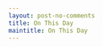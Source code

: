 ```yaml
---
layout: post-no-comments
title: On This Day
maintitle: On This Day
---
```


<script>
onload = function (){
var today = new Date();
var month = today.getMonth()+1;
var day = today.getDate();
var OnThisDay ='/onthisday/sorry';
if (month == '01' && day == '01') {
OnThisDay ='/onthisday/01/01-01';
}
if (month == '01' && day == '02') {
OnThisDay ='/onthisday/01/01-02';
}
if (month == '01' && day == '03') {
OnThisDay ='/onthisday/01/01-03';
}
if (month == '01' && day == '04') {
OnThisDay ='/onthisday/01/01-04';
}
if (month == '01' && day == '05') {
OnThisDay ='/onthisday/01/01-05';
}
if (month == '01' && day == '06') {
OnThisDay ='/onthisday/01/01-06';
}
if (month == '01' && day == '07') {
OnThisDay ='/onthisday/01/01-07';
}
if (month == '01' && day == '08') {
OnThisDay ='/onthisday/01/01-08';
}
if (month == '01' && day == '09') {
OnThisDay ='/onthisday/01/01-09';
}
if (month == '01' && day == '10') {
OnThisDay ='/onthisday/01/01-10';
}
if (month == '01' && day == '11') {
OnThisDay ='/onthisday/01/01-11';
}
if (month == '01' && day == '12') {
OnThisDay ='/onthisday/01/01-12';
}
if (month == '01' && day == '13') {
OnThisDay ='/onthisday/01/01-13';
}
if (month == '01' && day == '14') {
OnThisDay ='/onthisday/01/01-14';
}
if (month == '01' && day == '15') {
OnThisDay ='/onthisday/01/01-15';
}
if (month == '01' && day == '16') {
OnThisDay ='/onthisday/01/01-16';
}
if (month == '01' && day == '17') {
OnThisDay ='/onthisday/01/01-17';
}
if (month == '01' && day == '18') {
OnThisDay ='/onthisday/01/01-18';
}
if (month == '01' && day == '19') {
OnThisDay ='/onthisday/01/01-19';
}
if (month == '01' && day == '20') {
OnThisDay ='/onthisday/01/01-20';
}
if (month == '01' && day == '21') {
OnThisDay ='/onthisday/01/01-21';
}
if (month == '01' && day == '22') {
OnThisDay ='/onthisday/01/01-22';
}
if (month == '01' && day == '23') {
OnThisDay ='/onthisday/01/01-23';
}
if (month == '01' && day == '24') {
OnThisDay ='/onthisday/01/01-24';
}
if (month == '01' && day == '25') {
OnThisDay ='/onthisday/01/01-25';
}
if (month == '01' && day == '26') {
OnThisDay ='/onthisday/01/01-26';
}
if (month == '01' && day == '27') {
OnThisDay ='/onthisday/01/01-27';
}
if (month == '01' && day == '28') {
OnThisDay ='/onthisday/01/01-28';
}
if (month == '01' && day == '29') {
OnThisDay ='/onthisday/01/01-29';
}
if (month == '01' && day == '30') {
OnThisDay ='/onthisday/01/01-30';
}
if (month == '01' && day == '31') {
OnThisDay ='/onthisday/01/01-31';
}
if (month == '2' && day == '01') {
OnThisDay ='/onthisday/02/02-01';
}
if (month == '2' && day == '02') {
OnThisDay ='/onthisday/02/02-02';
}
if (month == '2' && day == '03') {
OnThisDay ='/onthisday/02/02-03';
}
if (month == '2' && day == '04') {
OnThisDay ='/onthisday/02/02-04';
}
if (month == '2' && day == '05') {
OnThisDay ='/onthisday/02/02-05';
}
if (month == '2' && day == '06') {
OnThisDay ='/onthisday/02/02-06';
}
if (month == '2' && day == '07') {
OnThisDay ='/onthisday/02/02-07';
}
if (month == '2' && day == '08') {
OnThisDay ='/onthisday/02/02-08';
}
if (month == '2' && day == '09') {
OnThisDay ='/onthisday/02/02-09';
}
if (month == '2' && day == '10') {
OnThisDay ='/onthisday/02/02-10';
}
if (month == '2' && day == '11') {
OnThisDay ='/onthisday/02/02-11';
}
if (month == '2' && day == '12') {
OnThisDay ='/onthisday/02/02-12';
}
if (month == '2' && day == '13') {
OnThisDay ='/onthisday/02/02-13';
}
if (month == '2' && day == '14') {
OnThisDay ='/onthisday/02/02-14';
}
if (month == '2' && day == '15') {
OnThisDay ='/onthisday/02/02-15';
}
if (month == '2' && day == '16') {
OnThisDay ='/onthisday/02/02-16';
}
if (month == '2' && day == '17') {
OnThisDay ='/onthisday/02/02-17';
}
if (month == '2' && day == '18') {
OnThisDay ='/onthisday/02/02-18';
}
if (month == '2' && day == '19') {
OnThisDay ='/onthisday/02/02-19';
}
if (month == '2' && day == '20') {
OnThisDay ='/onthisday/02/02-20';
}
if (month == '2' && day == '21') {
OnThisDay ='/onthisday/02/02-21';
}
if (month == '2' && day == '22') {
OnThisDay ='/onthisday/02/02-22';
}
if (month == '2' && day == '23') {
OnThisDay ='/onthisday/02/02-23';
}
if (month == '2' && day == '24') {
OnThisDay ='/onthisday/02/02-24';
}
if (month == '2' && day == '25') {
OnThisDay ='/onthisday/02/02-25';
}
if (month == '2' && day == '26') {
OnThisDay ='/onthisday/02/02-26';
}
if (month == '2' && day == '27') {
OnThisDay ='/onthisday/02/02-27';
}
if (month == '2' && day == '28') {
OnThisDay ='/onthisday/02/02-28';
}
if (month == '2' && day == '29') {
OnThisDay ='/onthisday/02/02-29';
}
if (month == '3' && day == '1') {
OnThisDay ='/onthisday/03/03-01';
}
if (month == '3' && day == '2') {
OnThisDay ='/onthisday/03/03-02';
}
if (month == '3' && day == '3') {
OnThisDay ='/onthisday/03/03-03';
}
if (month == '3' && day == '4') {
OnThisDay ='/onthisday/03/03-04';
}
if (month == '3' && day == '5') {
OnThisDay ='/onthisday/03/03-05';
}
if (month == '3' && day == '6') {
OnThisDay ='/onthisday/03/03-06';
}
if (month == '3' && day == '7') {
OnThisDay ='/onthisday/03/03-07';
}
if (month == '3' && day == '8') {
OnThisDay ='/onthisday/03/03-08';
}
if (month == '3' && day == '9') {
OnThisDay ='/onthisday/03/03-09';
}
if (month == '3' && day == '10') {
OnThisDay ='/onthisday/03/03-10';
}
if (month == '3' && day == '11') {
OnThisDay ='/onthisday/03/03-11';
}
if (month == '3' && day == '12') {
OnThisDay ='/onthisday/03/03-12';
}
if (month == '3' && day == '13') {
OnThisDay ='/onthisday/03/03-13';
}
if (month == '3' && day == '14') {
OnThisDay ='/onthisday/03/03-14';
}
if (month == '3' && day == '15') {
OnThisDay ='/onthisday/03/03-15';
}
if (month == '3' && day == '16') {
OnThisDay ='/onthisday/03/03-16';
}
if (month == '3' && day == '17') {
OnThisDay ='/onthisday/03/03-17';
}
if (month == '3' && day == '18') {
OnThisDay ='/onthisday/03/03-18';
}
if (month == '3' && day == '19') {
OnThisDay ='/onthisday/03/03-19';
}
if (month == '3' && day == '20') {
OnThisDay ='/onthisday/03/03-20';
}
if (month == '3' && day == '21') {
OnThisDay ='/onthisday/03/03-21';
}
if (month == '3' && day == '22') {
OnThisDay ='/onthisday/03/03-22';
}
if (month == '3' && day == '23') {
OnThisDay ='/onthisday/03/03-23';
}
if (month == '3' && day == '24') {
OnThisDay ='/onthisday/03/03-24';
}
if (month == '3' && day == '25') {
OnThisDay ='/onthisday/03/03-25';
}
if (month == '3' && day == '26') {
OnThisDay ='/onthisday/03/03-26';
}
if (month == '3' && day == '27') {
OnThisDay ='/onthisday/03/03-27';
}
if (month == '3' && day == '28') {
OnThisDay ='/onthisday/03/03-28';
}
if (month == '3' && day == '29') {
OnThisDay ='/onthisday/03/03-29';
}
if (month == '3' && day == '30') {
OnThisDay ='/onthisday/03/03-30';
}
if (month == '3' && day == '31') {
OnThisDay ='/onthisday/03/03-31';
}
if (month == '04' && day == '01') {
OnThisDay ='/onthisday/04/04-01';
}
if (month == '04' && day == '02') {
OnThisDay ='/onthisday/04/04-02';
}
if (month == '04' && day == '03') {
OnThisDay ='/onthisday/04/04-03';
}
if (month == '04' && day == '04') {
OnThisDay ='/onthisday/04/04-04';
}
if (month == '04' && day == '05') {
OnThisDay ='/onthisday/04/04-05';
}
if (month == '04' && day == '06') {
OnThisDay ='/onthisday/04/04-06';
}
if (month == '04' && day == '07') {
OnThisDay ='/onthisday/04/04-07';
}
if (month == '04' && day == '08') {
OnThisDay ='/onthisday/04/04-08';
}
if (month == '04' && day == '09') {
OnThisDay ='/onthisday/04/04-09';
}
if (month == '04' && day == '10') {
OnThisDay ='/onthisday/04/04-10';
}
if (month == '04' && day == '11') {
OnThisDay ='/onthisday/04/04-11';
}
if (month == '04' && day == '12') {
OnThisDay ='/onthisday/04/04-12';
}
if (month == '04' && day == '13') {
OnThisDay ='/onthisday/04/04-13';
}
if (month == '04' && day == '14') {
OnThisDay ='/onthisday/04/04-14';
}
if (month == '04' && day == '15') {
OnThisDay ='/onthisday/04/04-15';
}
if (month == '04' && day == '16') {
OnThisDay ='/onthisday/04/04-16';
}
if (month == '04' && day == '17') {
OnThisDay ='/onthisday/04/04-17';
}
if (month == '04' && day == '18') {
OnThisDay ='/onthisday/04/04-18';
}
if (month == '04' && day == '19') {
OnThisDay ='/onthisday/04/04-19';
}
if (month == '04' && day == '20') {
OnThisDay ='/onthisday/04/04-20';
}
if (month == '04' && day == '21') {
OnThisDay ='/onthisday/04/04-21';
}
if (month == '04' && day == '22') {
OnThisDay ='/onthisday/04/04-22';
}
if (month == '04' && day == '23') {
OnThisDay ='/onthisday/04/04-23';
}
if (month == '04' && day == '24') {
OnThisDay ='/onthisday/04/04-24';
}
if (month == '04' && day == '25') {
OnThisDay ='/onthisday/04/04-25';
}
if (month == '04' && day == '26') {
OnThisDay ='/onthisday/04/04-26';
}
if (month == '04' && day == '27') {
OnThisDay ='/onthisday/04/04-27';
}
if (month == '04' && day == '28') {
OnThisDay ='/onthisday/04/04-28';
}
if (month == '04' && day == '29') {
OnThisDay ='/onthisday/04/04-29';
}
if (month == '04' && day == '30') {
OnThisDay ='/onthisday/04/04-30';
}
if (month == '05' && day == '01') {
OnThisDay ='/onthisday/05/05-01';
}
if (month == '05' && day == '02') {
OnThisDay ='/onthisday/05/05-02';
}
if (month == '05' && day == '03') {
OnThisDay ='/onthisday/05/05-03';
}
if (month == '05' && day == '04') {
OnThisDay ='/onthisday/05/05-04';
}
if (month == '05' && day == '05') {
OnThisDay ='/onthisday/05/05-05';
}
if (month == '05' && day == '06') {
OnThisDay ='/onthisday/05/05-06';
}
if (month == '05' && day == '07') {
OnThisDay ='/onthisday/05/05-07';
}
if (month == '05' && day == '08') {
OnThisDay ='/onthisday/05/05-08';
}
if (month == '05' && day == '09') {
OnThisDay ='/onthisday/05/05-09';
}
if (month == '05' && day == '10') {
OnThisDay ='/onthisday/05/05-10';
}
if (month == '05' && day == '11') {
OnThisDay ='/onthisday/05/05-11';
}
if (month == '05' && day == '12') {
OnThisDay ='/onthisday/05/05-12';
}
if (month == '05' && day == '13') {
OnThisDay ='/onthisday/05/05-13';
}
if (month == '05' && day == '14') {
OnThisDay ='/onthisday/05/05-14';
}
if (month == '05' && day == '15') {
OnThisDay ='/onthisday/05/05-15';
}
if (month == '05' && day == '16') {
OnThisDay ='/onthisday/05/05-16';
}
if (month == '05' && day == '17') {
OnThisDay ='/onthisday/05/05-17';
}
if (month == '05' && day == '18') {
OnThisDay ='/onthisday/05/05-18';
}
if (month == '05' && day == '19') {
OnThisDay ='/onthisday/05/05-19';
}
if (month == '05' && day == '20') {
OnThisDay ='/onthisday/05/05-20';
}
if (month == '05' && day == '21') {
OnThisDay ='/onthisday/05/05-21';
}
if (month == '05' && day == '22') {
OnThisDay ='/onthisday/05/05-22';
}
if (month == '05' && day == '23') {
OnThisDay ='/onthisday/05/05-23';
}
if (month == '05' && day == '24') {
OnThisDay ='/onthisday/05/05-24';
}
if (month == '05' && day == '25') {
OnThisDay ='/onthisday/05/05-25';
}
if (month == '05' && day == '26') {
OnThisDay ='/onthisday/05/05-26';
}
if (month == '05' && day == '27') {
OnThisDay ='/onthisday/05/05-27';
}
if (month == '05' && day == '28') {
OnThisDay ='/onthisday/05/05-28';
}
if (month == '05' && day == '29') {
OnThisDay ='/onthisday/05/05-29';
}
if (month == '05' && day == '30') {
OnThisDay ='/onthisday/05/05-30';
}
if (month == '05' && day == '31') {
OnThisDay ='/onthisday/05/05-31';
}
if (month == '6' && day == '01') {
OnThisDay ='/onthisday/06/06-01';
}
if (month == '6' && day == '02') {
OnThisDay ='/onthisday/06/06-02';
}
if (month == '6' && day == '03') {
OnThisDay ='/onthisday/06/06-03';
}
if (month == '6' && day == '04') {
OnThisDay ='/onthisday/06/06-04';
}
if (month == '6' && day == '05') {
OnThisDay ='/onthisday/06/06-05';
}
if (month == '6' && day == '06') {
OnThisDay ='/onthisday/06/06-06';
}
if (month == '6' && day == '07') {
OnThisDay ='/onthisday/06/06-07';
}
if (month == '6' && day == '08') {
OnThisDay ='/onthisday/06/06-08';
}
if (month == '6' && day == '09') {
OnThisDay ='/onthisday/06/06-09';
}
if (month == '6' && day == '10') {
OnThisDay ='/onthisday/06/06-10';
}
if (month == '6' && day == '11') {
OnThisDay ='/onthisday/06/06-11';
}
if (month == '6' && day == '12') {
OnThisDay ='/onthisday/06/06-12';
}
if (month == '6' && day == '13') {
OnThisDay ='/onthisday/06/06-13';
}
if (month == '6' && day == '14') {
OnThisDay ='/onthisday/06/06-14';
}
if (month == '6' && day == '15') {
OnThisDay ='/onthisday/06/06-15';
}
if (month == '6' && day == '16') {
OnThisDay ='/onthisday/06/06-16';
}
if (month == '6' && day == '17') {
OnThisDay ='/onthisday/06/06-17';
}
if (month == '6' && day == '18') {
OnThisDay ='/onthisday/06/06-18';
}
if (month == '6' && day == '19') {
OnThisDay ='/onthisday/06/06-19';
}
if (month == '6' && day == '20') {
OnThisDay ='/onthisday/06/06-20';
}
if (month == '6' && day == '21') {
OnThisDay ='/onthisday/06/06-21';
}
if (month == '6' && day == '22') {
OnThisDay ='/onthisday/06/06-22';
}
if (month == '6' && day == '23') {
OnThisDay ='/onthisday/06/06-23';
}
if (month == '6' && day == '24') {
OnThisDay ='/onthisday/06/06-24';
}
if (month == '6' && day == '25') {
OnThisDay ='/onthisday/06/06-25';
}
if (month == '6' && day == '26') {
OnThisDay ='/onthisday/06/06-26';
}
if (month == '6' && day == '27') {
OnThisDay ='/onthisday/06/06-27';
}
if (month == '6' && day == '28') {
OnThisDay ='/onthisday/06/06-28';
}
if (month == '6' && day == '29') {
OnThisDay ='/onthisday/06/06-29';
}
if (month == '6' && day == '30') {
OnThisDay ='/onthisday/06/06-30';
}
if (month == '7' && day == '01') {
OnThisDay ='/onthisday/07/07-01';
}
if (month == '7' && day == '02') {
OnThisDay ='/onthisday/07/07-02';
}
if (month == '7' && day == '03') {
OnThisDay ='/onthisday/07/07-03';
}
if (month == '7' && day == '04') {
OnThisDay ='/onthisday/07/07-04';
}
if (month == '7' && day == '05') {
OnThisDay ='/onthisday/07/07-05';
}
if (month == '7' && day == '06') {
OnThisDay ='/onthisday/07/07-06';
}
if (month == '7' && day == '07') {
OnThisDay ='/onthisday/07/07-07';
}
if (month == '7' && day == '08') {
OnThisDay ='/onthisday/07/07-08';
}
if (month == '7' && day == '09') {
OnThisDay ='/onthisday/07/07-09';
}
if (month == '7' && day == '10') {
OnThisDay ='/onthisday/07/07-10';
}
if (month == '7' && day == '11') {
OnThisDay ='/onthisday/07/07-11';
}
if (month == '7' && day == '12') {
OnThisDay ='/onthisday/07/07-12';
}
if (month == '7' && day == '13') {
OnThisDay ='/onthisday/07/07-13';
}
if (month == '7' && day == '14') {
OnThisDay ='/onthisday/07/07-14';
}
if (month == '7' && day == '15') {
OnThisDay ='/onthisday/07/07-15';
}
if (month == '7' && day == '16') {
OnThisDay ='/onthisday/07/07-16';
}
if (month == '7' && day == '17') {
OnThisDay ='/onthisday/07/07-17';
}
if (month == '7' && day == '18') {
OnThisDay ='/onthisday/07/07-18';
}
if (month == '7' && day == '19') {
OnThisDay ='/onthisday/07/07-19';
}
if (month == '7' && day == '20') {
OnThisDay ='/onthisday/07/07-20';
}
if (month == '7' && day == '21') {
OnThisDay ='/onthisday/07/07-21';
}
if (month == '7' && day == '22') {
OnThisDay ='/onthisday/07/07-22';
}
if (month == '7' && day == '23') {
OnThisDay ='/onthisday/07/07-23';
}
if (month == '7' && day == '24') {
OnThisDay ='/onthisday/07/07-24';
}
if (month == '7' && day == '25') {
OnThisDay ='/onthisday/07/07-25';
}
if (month == '7' && day == '26') {
OnThisDay ='/onthisday/07/07-26';
}
if (month == '7' && day == '27') {
OnThisDay ='/onthisday/07/07-27';
}
if (month == '7' && day == '28') {
OnThisDay ='/onthisday/07/07-28';
}
if (month == '7' && day == '29') {
OnThisDay ='/onthisday/07/07-29';
}
if (month == '7' && day == '30') {
OnThisDay ='/onthisday/07/07-30';
}
if (month == '7' && day == '31') {
OnThisDay ='/onthisday/07/07-31';
}
if (month == '8' && day == '01') {
OnThisDay ='/onthisday/08/08-01';
}
if (month == '8' && day == '02') {
OnThisDay ='/onthisday/08/08-02';
}
if (month == '8' && day == '03') {
OnThisDay ='/onthisday/08/08-03';
}
if (month == '8' && day == '04') {
OnThisDay ='/onthisday/08/08-04';
}
if (month == '8' && day == '05') {
OnThisDay ='/onthisday/08/08-05';
}
if (month == '8' && day == '06') {
OnThisDay ='/onthisday/08/08-06';
}
if (month == '8' && day == '07') {
OnThisDay ='/onthisday/08/08-07';
}
if (month == '8' && day == '08') {
OnThisDay ='/onthisday/08/08-08';;
}
if (month == '8' && day == '09') {
OnThisDay ='/onthisday/08/08-09';
}
if (month == '8' && day == '10') {
OnThisDay ='/onthisday/08/08-10';
}
if (month == '8' && day == '11') {
OnThisDay ='/onthisday/08/08-11';
}
if (month == '8' && day == '12') {
OnThisDay ='/onthisday/08/08-12';
}
if (month == '8' && day == '13') {
OnThisDay ='/onthisday/08/08-13';
}
if (month == '8' && day == '14') {
OnThisDay ='/onthisday/08/08-14';
}
if (month == '8' && day == '15') {
OnThisDay ='/onthisday/08/08-15';
}
if (month == '8' && day == '16') {
OnThisDay ='/onthisday/08/08-16';
}
if (month == '8' && day == '17') {
OnThisDay ='/onthisday/08/08-17';
}
if (month == '8' && day == '18') {
OnThisDay ='/onthisday/08/08-18';
}
if (month == '8' && day == '19') {
OnThisDay ='/onthisday/08/08-19';
}
if (month == '8' && day == '20') {
OnThisDay ='/onthisday/08/08-20';
}
if (month == '8' && day == '21') {
OnThisDay ='/onthisday/08/08-21';
}
if (month == '8' && day == '22') {
OnThisDay ='/onthisday/08/08-22';
}
if (month == '8' && day == '23') {
OnThisDay ='/onthisday/08/08-23';
}
if (month == '8' && day == '24') {
OnThisDay ='/onthisday/08/08-24';
}
if (month == '8' && day == '25') {
OnThisDay ='/onthisday/08/08-25';
}
if (month == '8' && day == '26') {
OnThisDay ='/onthisday/08/08-26';
}
if (month == '8' && day == '27') {
OnThisDay ='/onthisday/08/08-27';
}
if (month == '8' && day == '28') {
OnThisDay ='/onthisday/08/08-28';
}
if (month == '8' && day == '29') {
OnThisDay ='/onthisday/08/08-29';
}
if (month == '8' && day == '30') {
OnThisDay ='/onthisday/08/08-30';
}
if (month == '8' && day == '31') {
OnThisDay ='/onthisday/08/08-31';
}
if (month == '9' && day == '01') {
OnThisDay ='/onthisday/09/09-01';
}
if (month == '9' && day == '02') {
OnThisDay ='/onthisday/09/09-02';
}
if (month == '9' && day == '03') {
OnThisDay ='/onthisday/09/09-03';
}
if (month == '9' && day == '04') {
OnThisDay ='/onthisday/09/09-04';
}
if (month == '9' && day == '05') {
OnThisDay ='/onthisday/09/09-05';
}
if (month == '9' && day == '06') {
OnThisDay ='/onthisday/09/09-06';
}
if (month == '9' && day == '07') {
OnThisDay ='/onthisday/09/09-07';
}
if (month == '9' && day == '08') {
OnThisDay ='/onthisday/09/09-08';
}
if (month == '9' && day == '09') {
OnThisDay ='/onthisday/09/09-09';
}
if (month == '9' && day == '10') {
OnThisDay ='/onthisday/09/09-10';
}
if (month == '9' && day == '11') {
OnThisDay ='/onthisday/09/09-11';
}
if (month == '9' && day == '12') {
OnThisDay ='/onthisday/09/09-12';
}
if (month == '9' && day == '13') {
OnThisDay ='/onthisday/09/09-13';
}
if (month == '9' && day == '14') {
OnThisDay ='/onthisday/09/09-14';
}
if (month == '9' && day == '15') {
OnThisDay ='/onthisday/09/09-15';
}
if (month == '9' && day == '16') {
OnThisDay ='/onthisday/09/09-16';
}
if (month == '9' && day == '17') {
OnThisDay ='/onthisday/09/09-17';
}
if (month == '9' && day == '18') {
OnThisDay ='/onthisday/09/09-18';
}
if (month == '9' && day == '19') {
OnThisDay ='/onthisday/09/09-19';
}
if (month == '9' && day == '20') {
OnThisDay ='/onthisday/09/09-20';
}
if (month == '9' && day == '21') {
OnThisDay ='/onthisday/09/09-21';
}
if (month == '9' && day == '22') {
OnThisDay ='/onthisday/09/09-22';
}
if (month == '9' && day == '23') {
OnThisDay ='/onthisday/09/09-23';
}
if (month == '9' && day == '24') {
OnThisDay ='/onthisday/09/09-24';
}
if (month == '9' && day == '25') {
OnThisDay ='/onthisday/09/09-25';
}
if (month == '9' && day == '26') {
OnThisDay ='/onthisday/09/09-26';
}
if (month == '9' && day == '27') {
OnThisDay ='/onthisday/09/09-27';
}
if (month == '9' && day == '28') {
OnThisDay ='/onthisday/09/09-28';
}
if (month == '9' && day == '29') {
OnThisDay ='/onthisday/09/09-29';
}
if (month == '9' && day == '30') {
OnThisDay ='/onthisday/09/09-30';
}
if (month == '10' && day == '01') {
OnThisDay ='/onthisday/10/10-01';
}
if (month == '10' && day == '02') {
OnThisDay ='/onthisday/10/10-02';
}
if (month == '10' && day == '03') {
OnThisDay ='/onthisday/10/10-03';
}
if (month == '10' && day == '04') {
OnThisDay ='/onthisday/10/10-04';
}
if (month == '10' && day == '05') {
OnThisDay ='/onthisday/10/10-05';
}
if (month == '10' && day == '06') {
OnThisDay ='/onthisday/10/10-06';
}
if (month == '10' && day == '07') {
OnThisDay ='/onthisday/10/10-07';
}
if (month == '10' && day == '08') {
OnThisDay ='/onthisday/10/10-08';
}
if (month == '10' && day == '09') {
OnThisDay ='/onthisday/10/10-09';
}
if (month == '10' && day == '10') {
OnThisDay ='/onthisday/10/10-10';
}
if (month == '10' && day == '11') {
OnThisDay ='/onthisday/10/10-11';
}
if (month == '10' && day == '12') {
OnThisDay ='/onthisday/10/10-12';
}
if (month == '10' && day == '13') {
OnThisDay ='/onthisday/10/10-13';
}
if (month == '10' && day == '14') {
OnThisDay ='/onthisday/10/10-14';
}
if (month == '10' && day == '15') {
OnThisDay ='/onthisday/10/10-15';
}
if (month == '10' && day == '16') {
OnThisDay ='/onthisday/10/10-16';
}
if (month == '10' && day == '17') {
OnThisDay ='/onthisday/10/10-17';
}
if (month == '10' && day == '18') {
OnThisDay ='/onthisday/10/10-18';
}
if (month == '10' && day == '19') {
OnThisDay ='/onthisday/10/10-19';
}
if (month == '10' && day == '20') {
OnThisDay ='/onthisday/10/10-20';
}
if (month == '10' && day == '21') {
OnThisDay ='/onthisday/10/10-21';
}
if (month == '10' && day == '22') {
OnThisDay ='/onthisday/10/10-22';
}
if (month == '10' && day == '23') {
OnThisDay ='/onthisday/10/10-23';
}
if (month == '10' && day == '24') {
OnThisDay ='/onthisday/10/10-24';
}
if (month == '10' && day == '25') {
OnThisDay ='/onthisday/10/10-25';
}
if (month == '10' && day == '26') {
OnThisDay ='/onthisday/10/10-26';
}
if (month == '10' && day == '27') {
OnThisDay ='/onthisday/10/10-27';
}
if (month == '10' && day == '28') {
OnThisDay ='/onthisday/10/10-28';
}
if (month == '10' && day == '29') {
OnThisDay ='/onthisday/10/10-29';
}
if (month == '10' && day == '30') {
OnThisDay ='/onthisday/10/10-30';
}
if (month == '10' && day == '31') {
OnThisDay ='/onthisday/10/10-31';
}
if (month == '11' && day == '01') {
OnThisDay ='/onthisday/11/11-01';
}
if (month == '11' && day == '02') {
OnThisDay ='/onthisday/11/11-02';
}
if (month == '11' && day == '03') {
OnThisDay ='/onthisday/11/11-03';
}
if (month == '11' && day == '04') {
OnThisDay ='/onthisday/11/11-04';
}
if (month == '11' && day == '05') {
OnThisDay ='/onthisday/11/11-05';
}
if (month == '11' && day == '06') {
OnThisDay ='/onthisday/11/11-06';
}
if (month == '11' && day == '07') {
OnThisDay ='/onthisday/11/11-07';
}
if (month == '11' && day == '08') {
OnThisDay ='/onthisday/11/11-08';
}
if (month == '11' && day == '09') {
OnThisDay ='/onthisday/11/11-09';
}
if (month == '11' && day == '10') {
OnThisDay ='/onthisday/11/11-10';
}
if (month == '11' && day == '11') {
OnThisDay ='/onthisday/11/11-11';
}
if (month == '11' && day == '12') {
OnThisDay ='/onthisday/11/11-12';
}
if (month == '11' && day == '13') {
OnThisDay ='/onthisday/11/11-13';
}
if (month == '11' && day == '14') {
OnThisDay ='/onthisday/11/11-14';
}
if (month == '11' && day == '15') {
OnThisDay ='/onthisday/11/11-15';
}
if (month == '11' && day == '16') {
OnThisDay ='/onthisday/11/11-16';
}
if (month == '11' && day == '17') {
OnThisDay ='/onthisday/11/11-17';
}
if (month == '11' && day == '18') {
OnThisDay ='/onthisday/11/11-18';
}
if (month == '11' && day == '19') {
OnThisDay ='/onthisday/11/11-19';
}
if (month == '11' && day == '20') {
OnThisDay ='/onthisday/11/11-20';
}
if (month == '11' && day == '21') {
OnThisDay ='/onthisday/11/11-21';
}
if (month == '11' && day == '22') {
OnThisDay ='/onthisday/11/11-22';
}
if (month == '11' && day == '23') {
OnThisDay ='/onthisday/11/11-23';
}
if (month == '11' && day == '24') {
OnThisDay ='/onthisday/11/11-24';
}
if (month == '11' && day == '25') {
OnThisDay ='/onthisday/11/11-25';
}
if (month == '11' && day == '26') {
OnThisDay ='/onthisday/11/11-26';
}
if (month == '11' && day == '27') {
OnThisDay ='/onthisday/11/11-27';
}
if (month == '11' && day == '28') {
OnThisDay ='/onthisday/11/11-28';
}
if (month == '11' && day == '29') {
OnThisDay ='/onthisday/11/11-29';
}
if (month == '11' && day == '30') {
OnThisDay ='/onthisday/11/11-30';
}
if (month == '12' && day == '01') {
OnThisDay ='/onthisday/12/12-01';
}
if (month == '12' && day == '02') {
OnThisDay ='/onthisday/12/12-02';
}
if (month == '12' && day == '03') {
OnThisDay ='/onthisday/12/12-03';
}
if (month == '12' && day == '04') {
OnThisDay ='/onthisday/12/12-04';
}
if (month == '12' && day == '05') {
OnThisDay ='/onthisday/12/12-05';
}
if (month == '12' && day == '06') {
OnThisDay ='/onthisday/12/12-06';
}
if (month == '12' && day == '07') {
OnThisDay ='/onthisday/12/12-07';
}
if (month == '12' && day == '08') {
OnThisDay ='/onthisday/12/12-08';
}
if (month == '12' && day == '09') {
OnThisDay ='/onthisday/12/12-09';
}
if (month == '12' && day == '10') {
OnThisDay ='/onthisday/12/12-10';
}
if (month == '12' && day == '11') {
OnThisDay ='/onthisday/12/12-11';
}
if (month == '12' && day == '12') {
OnThisDay ='/onthisday/12/12-12';
}
if (month == '12' && day == '13') {
OnThisDay ='/onthisday/12/12-13';
}
if (month == '12' && day == '14') {
OnThisDay ='/onthisday/12/12-14';
}
if (month == '12' && day == '15') {
OnThisDay ='/onthisday/12/12-15';
}
if (month == '12' && day == '16') {
OnThisDay ='/onthisday/12/12-16';
}
if (month == '12' && day == '17') {
OnThisDay ='/onthisday/12/12-17';
}
if (month == '12' && day == '18') {
OnThisDay ='/onthisday/12/12-18';
}
if (month == '12' && day == '19') {
OnThisDay ='/onthisday/12/12-19';
}
if (month == '12' && day == '20') {
OnThisDay ='/onthisday/12/12-20';
}
if (month == '12' && day == '21') {
OnThisDay ='/onthisday/12/12-21';
}
if (month == '12' && day == '22') {
OnThisDay ='/onthisday/12/12-22';
}
if (month == '12' && day == '23') {
OnThisDay ='/onthisday/12/12-23';
}
if (month == '12' && day == '24') {
OnThisDay ='/onthisday/12/12-24';
}
if (month == '12' && day == '25') {
OnThisDay ='/onthisday/12/12-25';
}
if (month == '12' && day == '26') {
OnThisDay ='/onthisday/12/12-26';
}
if (month == '12' && day == '27') {
OnThisDay ='/onthisday/12/12-27';
}
if (month == '12' && day == '28') {
OnThisDay ='/onthisday/12/12-28';
}
if (month == '12' && day == '29') {
OnThisDay ='/onthisday/12/12-29';
}
if (month == '12' && day == '30') {
OnThisDay ='/onthisday/12/12-30';
}
if (month == '12' && day == '31') {
OnThisDay ='/onthisday/12/12-31';
}
window.location.href = OnThisDay;
}
</script>

